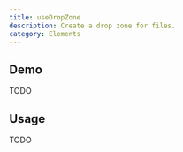 ```yaml
---
title: useDropZone
description: Create a drop zone for files.
category: Elements
---
```


## Demo

TODO

## Usage

TODO
